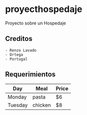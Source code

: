 # proyecthospedaje
Proyecto sobre un Hospedaje
## Creditos
    - Renzo Lavado
    - Ortega
    - Portugal
    
## Requerimientos
| Day     | Meal    | Price |
| --------|---------|-------|
| Monday  | pasta   | $6    |
| Tuesday | chicken | $8    |
